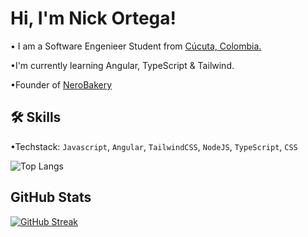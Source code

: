 
# Hi, I'm Nick Ortega!

• I am a Software Engenieer Student from [Cúcuta, Colombia.](https://es.wikipedia.org/wiki/C%C3%BAcuta)

•I'm currently learning Angular, TypeScript & Tailwind.

•Founder of [NeroBakery](https://www.instagram.com/bakery_nero/?e=689d25ca-0880-4699-80fc-299920e8997c&g=5)

## 🛠 Skills
•Techstack: `Javascript`, `Angular`, `TailwindCSS`, `NodeJS`, `TypeScript`, `CSS`


![Top Langs](https://github-readme-stats.vercel.app/api/top-langs/?username=OrtegaNidddd&layout=compact)

## GitHub Stats

[![GitHub Streak](https://github-readme-streak-stats.herokuapp.com?user=OrtegaNidddd&theme=dracula&mode=weekly)](https://git.io/streak-stats)
